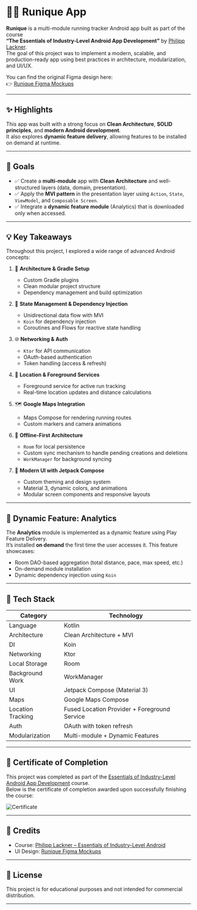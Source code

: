 # 🏃‍♀️ Runique App

**Runique** is a multi-module running tracker Android app built as part of the course  
**“The Essentials of Industry-Level Android App Development”** by [Philipp Lackner](https://pl-coding.com/).  
The goal of this project was to implement a modern, scalable, and production-ready app using best practices in architecture, modularization, and UI/UX.

You can find the original Figma design here:  
👉 [Runique Figma Mockups](https://www.figma.com/design/NNSWHCD7WMpzks7xfKp35c/Runique-Course?node-id=0-1&p=f)

---

## ✨ Highlights

This app was built with a strong focus on **Clean Architecture**, **SOLID principles**, and **modern Android development**.  
It also explores **dynamic feature delivery**, allowing features to be installed on demand at runtime.

---

## 🎯 Goals

- ✅ Create a **multi-module** app with **Clean Architecture** and well-structured layers (data, domain, presentation).
- ✅ Apply the **MVI pattern** in the presentation layer using `Action`, `State`, `ViewModel`, and `Composable Screen`.
- ✅ Integrate a **dynamic feature module** (Analytics) that is downloaded only when accessed.

---

## 💡 Key Takeaways

Throughout this project, I explored a wide range of advanced Android concepts:

1. 📐 **Architecture & Gradle Setup**  
   - Custom Gradle plugins  
   - Clean modular project structure  
   - Dependency management and build optimization

2. 🚦 **State Management & Dependency Injection**  
   - Unidirectional data flow with MVI  
   - `Koin` for dependency injection  
   - Coroutines and Flows for reactive state handling

3. 🌐 **Networking & Auth**  
   - `Ktor` for API communication  
   - OAuth-based authentication  
   - Token handling (access & refresh)

4. 📍 **Location & Foreground Services**  
   - Foreground service for active run tracking  
   - Real-time location updates and distance calculations

5. 🗺️ **Google Maps Integration**  
   - Maps Compose for rendering running routes  
   - Custom markers and camera animations

6. 💾 **Offline-First Architecture**  
   - `Room` for local persistence  
   - Custom sync mechanism to handle pending creations and deletions  
   - `WorkManager` for background syncing

7. 📱 **Modern UI with Jetpack Compose**  
   - Custom theming and design system  
   - Material 3, dynamic colors, and animations  
   - Modular screen components and responsive layouts

---

## 🧩 Dynamic Feature: Analytics

The **Analytics** module is implemented as a dynamic feature using Play Feature Delivery.  
It’s installed **on demand** the first time the user accesses it. This feature showcases:

- Room DAO-based aggregation (total distance, pace, max speed, etc.)
- On-demand module installation
- Dynamic dependency injection using `Koin`

---

## 🚀 Tech Stack

| Category              | Technology                         |
|-----------------------|-------------------------------------|
| Language              | Kotlin                              |
| Architecture          | Clean Architecture + MVI            |
| DI                    | Koin                                |
| Networking            | Ktor                                |
| Local Storage         | Room                                |
| Background Work       | WorkManager                         |
| UI                    | Jetpack Compose (Material 3)        |
| Maps                  | Google Maps Compose                 |
| Location Tracking     | Fused Location Provider + Foreground Service |
| Auth                  | OAuth with token refresh            |
| Modularization        | Multi-module + Dynamic Features     |

---

## 📜 Certificate of Completion

This project was completed as part of the [Essentials of Industry-Level Android App Development](https://pl-coding.com/) course.  
Below is the certificate of completion awarded upon successfully finishing the course:

![Certificate](certificates/runique-certificate.png)


---


## 🧠 Credits

- Course: [Philipp Lackner – Essentials of Industry-Level Android](https://pl-coding.com/)
- UI Design: [Runique Figma Mockups](https://www.figma.com/design/NNSWHCD7WMpzks7xfKp35c/Runique-Course?node-id=0-1&p=f)

---

## 📄 License

This project is for educational purposes and not intended for commercial distribution.

---
